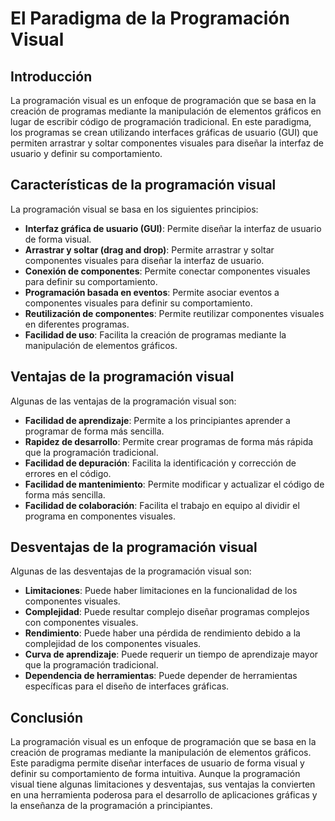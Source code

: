 # El Paradigma de la Programación Visual

## Introducción

La programación visual es un enfoque de programación que se basa en la creación de programas mediante la manipulación de
elementos gráficos en lugar de escribir código de programación tradicional. En este paradigma, los programas se crean
utilizando interfaces gráficas de usuario (GUI) que permiten arrastrar y soltar componentes visuales para diseñar la
interfaz de usuario y definir su comportamiento.

## Características de la programación visual

La programación visual se basa en los siguientes principios:

- **Interfaz gráfica de usuario (GUI)**: Permite diseñar la interfaz de usuario de forma visual.
- **Arrastrar y soltar (drag and drop)**: Permite arrastrar y soltar componentes visuales para diseñar la interfaz de
  usuario.
- **Conexión de componentes**: Permite conectar componentes visuales para definir su comportamiento.
- **Programación basada en eventos**: Permite asociar eventos a componentes visuales para definir su comportamiento.
- **Reutilización de componentes**: Permite reutilizar componentes visuales en diferentes programas.
- **Facilidad de uso**: Facilita la creación de programas mediante la manipulación de elementos gráficos.

## Ventajas de la programación visual

Algunas de las ventajas de la programación visual son:

- **Facilidad de aprendizaje**: Permite a los principiantes aprender a programar de forma más sencilla.
- **Rapidez de desarrollo**: Permite crear programas de forma más rápida que la programación tradicional.
- **Facilidad de depuración**: Facilita la identificación y corrección de errores en el código.
- **Facilidad de mantenimiento**: Permite modificar y actualizar el código de forma más sencilla.
- **Facilidad de colaboración**: Facilita el trabajo en equipo al dividir el programa en componentes visuales.

## Desventajas de la programación visual

Algunas de las desventajas de la programación visual son:

- **Limitaciones**: Puede haber limitaciones en la funcionalidad de los componentes visuales.
- **Complejidad**: Puede resultar complejo diseñar programas complejos con componentes visuales.
- **Rendimiento**: Puede haber una pérdida de rendimiento debido a la complejidad de los componentes visuales.
- **Curva de aprendizaje**: Puede requerir un tiempo de aprendizaje mayor que la programación tradicional.
- **Dependencia de herramientas**: Puede depender de herramientas específicas para el diseño de interfaces gráficas.

## Conclusión

La programación visual es un enfoque de programación que se basa en la creación de programas mediante la manipulación de
elementos gráficos. Este paradigma permite diseñar interfaces de usuario de forma visual y definir su comportamiento de
forma intuitiva. Aunque la programación visual tiene algunas limitaciones y desventajas, sus ventajas la convierten en
una herramienta poderosa para el desarrollo de aplicaciones gráficas y la enseñanza de la programación a principiantes.